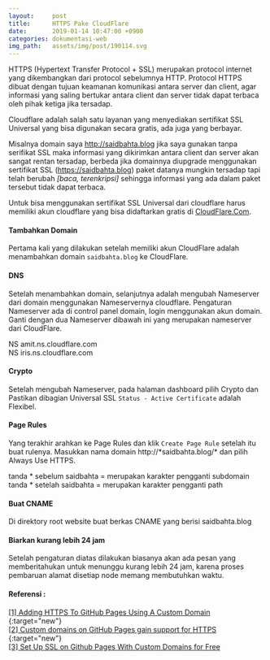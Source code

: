 ```yaml
---
layout:     post
title:      HTTPS Pake CloudFlare
date:       2019-01-14 10:47:00 +0900
categories: dokumentasi-web
img_path:   assets/img/post/190114.svg
---
```


HTTPS (Hypertext Transfer Protocol + SSL) merupakan protocol internet yang dikembangkan dari protocol sebelumnya HTTP. Protocol HTTPS dibuat dengan tujuan keamanan komunikasi antara server dan client, agar informasi yang saling bertukar antara client dan server tidak dapat terbaca oleh pihak ketiga jika tersadap. 

Cloudflare adalah salah satu layanan yang menyediakan sertifikat SSL Universal yang bisa digunakan secara gratis, ada juga yang berbayar. 

Misalnya domain saya http://saidbahta.blog jika saya gunakan tanpa serifikat SSL maka informasi yang dikirimkan antara client dan server akan sangat rentan tersadap, berbeda jika domainnya diupgrade menggunakan sertifikat SSL (https://saidbahta.blog) paket datanya mungkin tersadap tapi telah berubah _[baca, terenkripsi]_ sehingga informasi yang ada dalam paket tersebut tidak dapat terbaca. 

Untuk bisa menggunakan sertifikat SSL Universal dari cloudflare harus memiliki akun cloudflare yang bisa didaftarkan gratis di [CloudFlare.Com](https://www.cloudflare.com). 


#### Tambahkan Domain 

Pertama kali yang dilakukan setelah memiliki akun CloudFlare adalah menambahkan domain `saidbahta.blog` ke CloudFlare.  

#### DNS

Setelah menambahkan domain, selanjutnya adalah mengubah Nameserver dari domain menggunakan Nameservernya cloudflare. Pengaturan Nameserver ada di control panel domain, login menggunakan akun domain. Ganti dengan dua Nameserver dibawah ini yang merupakan nameserver dari CloudFlare. 

NS      amit.ns.cloudflare.com <br>
NS      iris.ns.cloudflare.com

#### Crypto 

Setelah mengubah Nameserver, pada halaman dashboard pilih Crypto dan Pastikan dibagian Universal SSL `Status - Active Certificate` adalah Flexibel. 

#### Page Rules

Yang terakhir arahkan ke Page Rules dan klik `Create Page Rule` setelah itu buat rulenya. Masukkan nama domain http://\*saidbahta.blog/\* dan pilih Always Use HTTPS. 

tanda * sebelum saidbahta = merupakan karakter pengganti subdomain <br>
tanda * setelah saidbahta = merupakan karakter pengganti path

#### Buat CNAME 
Di direktory root website buat berkas CNAME yang berisi saidbahta.blog

#### Biarkan kurang lebih 24 jam 

Setelah pengaturan diatas dilakukan biasanya akan ada pesan yang memberitahukan untuk menunggu kurang lebih 24 jam, karena proses pembaruan alamat disetiap node memang membutuhkan waktu. 


#### Referensi : 
[[1] Adding HTTPS To GitHub Pages Using A Custom Domain ](https://blog.yechiel.me/adding-https-to-github-pages-using-a-custom-domain-7e4ee8ab1c50){:target="new"}<br>
[[2] Custom domains on GitHub Pages gain support for HTTPS ](https://blog.github.com/2018-05-01-github-pages-custom-domains-https/){:target="new"}<br>
[[3] Set Up SSL on Github Pages With Custom Domains for Free ](https://hackernoon.com/set-up-ssl-on-github-pages-with-custom-domains-for-free-a576bdf51bc)

